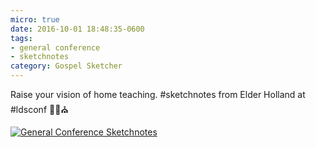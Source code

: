 ```yaml
---
micro: true
date: 2016-10-01 18:48:35-0600
tags:
- general conference
- sketchnotes
category: Gospel Sketcher
---
```


Raise your vision of home teaching. #sketchnotes from Elder Holland at #ldsconf ✍🏼⛪️

[![General Conference Sketchnotes](http://www.gospelsketcher.org/uploads/2018/81070d5a35.jpg)](http://www.gospelsketcher.org/uploads/2018/81070d5a35.jpg)

